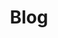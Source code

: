 ---
# GLOBAL 
layout: blog
page_type: blog
title: Blog
published: true

#SEO
seo_title:  SEO Blog
seo_description: |-
  MEAT Blog

#HREFLANGS
hreflangs:
  -
    lang: x-default
    link: https://projets.io
  -
    lang: en
    link: https://projets.io

#MENU 
top_line:
  menu_title: Blog
  cta_title: Sprawdź wszsytkie wpisy

#SETTINGS
show_contact_in_footer: true

#BLOG layout 
header:
  title: <strong>Blog</strong> - dzielimy się wiedzą dotyczącą biznesowych rozwiązań technicznych
  intro: |-
    Poznaj najnowsze trendy i technologie, które wykorzystujemy, aby Twój biznes nieustannie się rozwijał. Sprawdź ekspercki punkt widzenia.
---